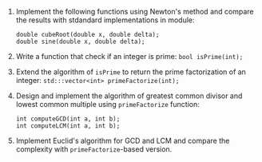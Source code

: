1. Implement the following functions using Newton's method and compare the results with stdandard implementations in <cmath> module:
    ```
    double cubeRoot(double x, double delta);
    double sine(double x, double delta);
    ```

2. Write a function that check if an integer is prime:
    ```bool isPrime(int);```

3. Extend the algorithm of <code>isPrime</code> to return the prime factorization of an integer:
    ``` std:::vector<int> primeFactorize(int); ```

4. Design and implement the algorithm of greatest common divisor and lowest common multiple using <code>primeFactorize</code> function:
    ```
    int computeGCD(int a, int b);
    int computeLCM(int a, int b);
    ```

5. Implement Euclid's algorithm for GCD and LCM and compare the complexity with <code>primeFactorize</code>-based version.
